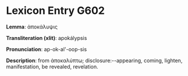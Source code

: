 # Lexicon Entry G602

**Lemma**: ἀποκάλυψις

**Transliteration (xlit)**: apokálypsis

**Pronunciation**: ap-ok-al'-oop-sis

**Description**:
from ἀποκαλύπτω; disclosure:--appearing, coming, lighten, manifestation, be revealed, revelation.
